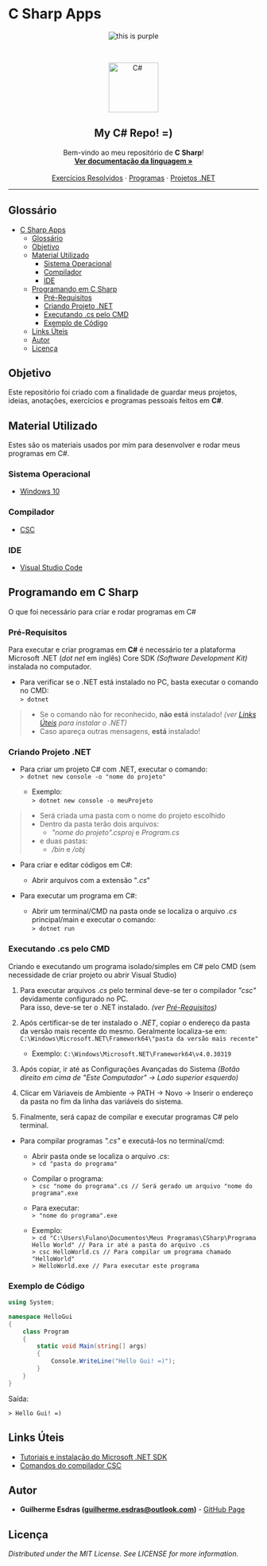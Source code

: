 <!-- Título do Respositório -->
# C Sharp Apps
<!-- -->

<!-- Badges -->
<p align="center">
    <img src="https://img.shields.io/badge/Linguagem-C%23-blue.svg?style=flat&colorB=9332ff" alt="this is purple">
</p>
<!-- -->

<br/>

<!-- Logo -->
<p align="center">
    <img src="https://camo.githubusercontent.com/0617f4657fef12e8d16db45b8d73def73144b09f/68747470733a2f2f646576656c6f7065722e6665646f726170726f6a6563742e6f72672f7374617469632f6c6f676f2f6373686172702e706e67" alt="C#" height="100">
</p>
<!-- -->

<!-- Subtítulo -->
<h2 align="center">My C# Repo! =)</h2>
<!-- -->

<!-- Msg de boas vindas -->
<p align="center">
    Bem-vindo ao meu repositório de <strong>C Sharp</strong>!
    <br/>
    <a href="https://docs.microsoft.com/pt-br/dotnet/csharp/language-reference/" target="_blank"><strong>Ver documentação da linguagem »</strong></a>
    <br/><br/>
    <a href="Exercícios Resolvidos">Exercícios Resolvidos</a>
    ·
    <a href="Programas">Programas</a>
    ·
    <a href="Projetos .NET">Projetos .NET</a>
</p>
<!-- -->

---

<!-- Table of Contents -->
## Glossário
- [C Sharp Apps](#C-Sharp-Apps)
  - [Glossário](#Gloss%C3%A1rio)
  - [Objetivo](#Objetivo)
  - [Material Utilizado](#Material-Utilizado)
    - [Sistema Operacional](#Sistema-Operacional)
    - [Compilador](#Compilador)
    - [IDE](#IDE)
  - [Programando em C Sharp](#Programando-em-C-Sharp)
    - [Pré-Requisitos](#Pr%C3%A9-Requisitos)
    - [Criando Projeto .NET](#Criando-Projeto-NET)
    - [Executando .cs pelo CMD](#Executando-cs-pelo-CMD)
    - [Exemplo de Código](#Exemplo-de-C%C3%B3digo)
  - [Links Úteis](#Links-%C3%9Ateis)
  - [Autor](#Autor)
  - [Licença](#Licen%C3%A7a)
<!-- -->

<!-- Objetivo -->
## Objetivo
Este repositório foi criado com a finalidade de guardar meus projetos, ideias, anotações, exercícios e programas pessoais feitos em <strong>C#</strong>.
<!-- -->

<!-- Material Utilizado -->
## Material Utilizado
Estes são os materiais usados por mim para desenvolver e rodar meus programas em C#.
### Sistema Operacional
- [Windows 10](https://www.microsoft.com/pt-br/windows/)
### Compilador
- [CSC](#Links-%C3%9Ateis)
### IDE
- [Visual Studio Code](https://code.visualstudio.com/)
<!-- -->

<!-- Programando em C Sharp-->
## Programando em C Sharp
O que foi necessário para criar e rodar programas em C#

### Pré-Requisitos
Para executar e criar programas em **C#** é necessário ter a plataforma Microsoft .NET (*dot net* em inglês) Core SDK *(Software Development Kit)* instalada no computador.

- Para verificar se o .NET está instalado no PC, basta executar o comando no CMD: <br/>
    `> dotnet`
> - Se o comando não for reconhecido, **não está** instalado! *(ver [Links Úteis](#Links-%C3%9Ateis) para instalar o .NET)* <br/>
> - Caso apareça outras mensagens, **está** instalado! <br/>

### Criando Projeto .NET
- Para criar um projeto C# com .NET, executar o comando: <br/>
`> dotnet new console -o "nome do projeto"`

  - Exemplo: <br/>
    `> dotnet new console -o meuProjeto`

> - Será criada uma pasta com o nome do projeto escolhido
> - Dentro da pasta terão dois arquivos: 
>   - *"nome do projeto".csproj* e *Program.cs*
> - e duas pastas: 
>   - */bin* e */obj*

- Para criar e editar códigos em C#:
  - Abrir arquivos com a extensão "*.cs*"

- Para executar um programa em C#:
  - Abrir um terminal/CMD na pasta onde se localiza o arquivo *.cs* principal/main e executar o comando: <br/>
  `> dotnet run`

### Executando .cs pelo CMD
Criando e executando um programa isolado/simples em C# pelo CMD (sem necessidade de criar projeto ou abrir Visual Studio)

1. Para executar arquivos *.cs* pelo terminal deve-se ter o compilador *"csc"* devidamente configurado no PC. <br/>
   Para isso, deve-se ter o .NET instalado. *(ver [Pré-Requisitos](#Pr%C3%A9-Requisitos))*

2. Após certificar-se de ter instalado o *.NET*, copiar o endereço da pasta da versão mais recente do mesmo. Geralmente localiza-se em:
  `C:\Windows\Microsoft.NET\Framework64\"pasta da versão mais recente"`
     - Exemplo:
     `C:\Windows\Microsoft.NET\Framework64\v4.0.30319`

3. Após copiar, ir até as Configurações Avançadas do Sistema *(Botão direito em cima de "Este Computador" -> Lado superior esquerdo)*
   
4. Clicar em Váriaveis de Ambiente -> PATH -> Novo -> Inserir o endereço da pasta no fim da linha das variáveis do sistema.
   
5. Finalmente, será capaz de compilar e executar programas C# pelo terminal.

- Para compilar programas *".cs"* e executá-los no terminal/cmd:
  - Abrir pasta onde se localiza o arquivo *.cs*: <br/>
     `> cd "pasta do programa"`
  - Compilar o programa: <br/>
     `> csc "nome do programa".cs // Será gerado um arquivo "nome do programa".exe`
  - Para executar: <br/>
     `> "nome do programa".exe`
  
  - Exemplo: <br/>
     `> cd "C:\Users\Fulano\Documentos\Meus Programas\CSharp\Programa Hello World" // Para ir até a pasta do arquivo .cs` <br/>
     `> csc HelloWorld.cs // Para compilar um programa chamado "HelloWorld"` <br/>
     `> HelloWorld.exe // Para executar este programa`

### Exemplo de Código
``` C#
using System;

namespace HelloGui
{
    class Program
    {
        static void Main(string[] args)
        {
            Console.WriteLine("Hello Gui! =)");
        }
    }
} 
```

Saída:

`> Hello Gui! =)`
<!-- -->

<!-- Links-->
## Links Úteis
- [Tutoriais e instalação do Microsoft .NET SDK](https://dotnet.microsoft.com/learn/dotnet/hello-world-tutorial/install)
- [Comandos do compilador CSC](https://docs.microsoft.com/pt-br/dotnet/csharp/language-reference/compiler-options/command-line-building-with-csc-exe)
<!-- -->

<!-- Autor/Contato -->
## Autor
* **Guilherme Esdras (guilherme.esdras@outlook.com)** - [GitHub Page](https://github.com/GuilhermeEsdras)
<!-- -->

<!-- Licença -->
## Licença
*Distributed under the MIT License. See LICENSE for more information.*
